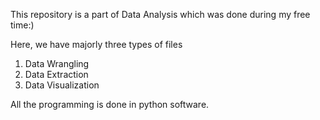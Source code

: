 This repository is a part of Data Analysis which was done during my free time:) 

Here, we have majorly three types of files 

1) Data Wrangling
2) Data Extraction
3) Data Visualization

All the programming is done in python software.

